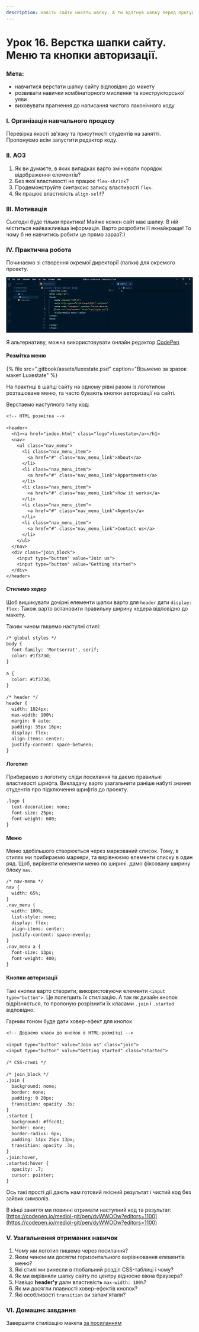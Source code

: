 ```yaml
---
description: Навіть сайти носять шапку. А ти вдягнув шапку перед прогулянкою?
---
```


# Урок 16. Верстка шапки сайту. Меню та кнопки авторизації.

### Мета:

* навчитися верстати шапку сайту відповідно до макету
* розвивати навички комбінаторного мислення та конструкторської уяви
* виховувати прагнення до написання чистого лаконічного коду

### І. Організація навчального процесу

Перевірка якості зв'язку та присутності студентів на занятті. Пропонуємо всім запустити редактор коду.

### ІІ. АОЗ

1. Як ви думаєте, в яких випадках варто змінювати порядок відображення елементів?
2. Без якої властивості не працює `flex-shrink`?
3. Продемонструйте синтаксис запису властивості `flex`.
4. Як працює властивість `align-self`?

### ІІІ. Мотивація

Сьогодні буде тільки практика! Майже кожен сайт має шапку. В ній міститься найважливіша інформація. Варто розробити її якнайкраще! То чому б не навчитись робити це прямо зараз?:\)

### IV. Практична робота

Починаємо зі створення окремої директорії \(папки\) для окремого проекту.

![&#x41F;&#x440;&#x438;&#x43A;&#x43B;&#x430;&#x434; &#x441;&#x442;&#x440;&#x443;&#x43A;&#x442;&#x443;&#x440;&#x438; &#x43D;&#x43E;&#x432;&#x43E;&#x433;&#x43E; &#x43F;&#x440;&#x43E;&#x435;&#x43A;&#x442;&#x443; &#x432; VS Code](.gitbook/assets/image%20%2810%29.png)

Я альтернативу, можна використовувати онлайн редактор [CodePen](https://codepen.io/)

#### Розмітка меню

{% file src=".gitbook/assets/luxestate.psd" caption="Візьмемо за зразок макет Luxestate" %}

На практиці в шапці сайту на одному рівні разом із логотипом розташоване меню, та часто бувають кнопки авторизації на сайті.

Верстаемо наступного типу код:

```text
<!-- HTML розмітка -->

<header>
  <h1><a href="index.html" class="logo">luxestate</a></h1>
  <nav>
    <ul class="nav_menu">
      <li class="nav_menu_item">
        <a href="#" class="nav_menu_link">About</a>
      </li>
      <li class="nav_menu_item">
        <a href="#" class="nav_menu_link">Appartments</a>
      </li>
      <li class="nav_menu_item">
        <a href="#" class="nav_menu_link">How it works</a>
      </li>
      <li class="nav_menu_item">
        <a href="#" class="nav_menu_link">Agents</a>
      </li>
      <li class="nav_menu_item">
        <a href="#" class="nav_menu_link">Contact us</a>
      </li>
    </ul>
  </nav>
  <div class="join_block">
    <input type="button" value="Join us">
    <input type="button" value="Getting started">
  </div>
</header>
```

#### Стилимо хедер

Щоб вишикувати дочірні елементи шапки варто для `header` дати `display: flex;` Також варто встановити правильну ширину хедера відповідно до макету.

Таким чином пишемо наступні стилі:

```text
/* global styles */
body {
  font-family: 'Montserrat', serif;
  color: #1f373d;
}

a {
  color: #1f373d;
}

/* header */
header {
  width: 1024px;
  max-width: 100%;
  margin: 0 auto;
  padding: 35px 16px;
  display: flex;
  align-items: center;
  justify-content: space-between;
}
```

#### Логотип

Прибираємо з логотипу сліди посилання та даємо правильні властивості шрифта. Викладачу варто узагальнити раніше набуті знання студентів про підключення шрифтів до проекту.

```text
.logo {
  text-decoration: none;
  font-size: 25px;
  font-weight: 600;
}
```

#### Меню

Меню здебільшого створюється через маркований список. Тому, в стилях ми прибираємо маркери, та вирівнюємо елементи списку в один ряд. Щоб, вирівняти елементи меню по ширині. дамо фіксовану ширину блоку `nav`.

```text
/* nav-menu */
nav {
  width: 65%;
}
.nav_menu {
  width: 100%;
  list-style: none;
  display: flex;
  align-items: center;
  justify-content: space-evenly;
}
.nav_menu a {
  font-size: 13px;
  font-weight: 400;
}
```

#### Кнопки авторизації

Такі кнопки варто створити, використовуючи елементи `<input type="button">`. Це полегшить їх стилізацію. А так як дизайн кнопок відрізняється, то пропоную розрізнити їх класами `.join` і `.started` відповідно.

Гарним тоном буде дати ховер-ефект для кнопок

```text
<!-- Додаємо класи до кнопок в HTML-розмітці -->

<input type="button" value="Join us" class="join">
<input type="button" value="Getting started" class="started">

/* CSS-стилі */

/* join_block */
.join {
  background: none;
  border: none;
  padding: 0 20px;
  transition: opacity .3s;
}
.started {
  background: #ffcc01;
  border: none;
  border-radius: 6px;
  padding: 14px 25px 13px;
  transition: opacity .3s;
}
.join:hover,
.started:hover {
  opacity: .7;
  cursor: pointer;
}
```

Ось такі прості дії дають нам готовий якісний результат і чистий код без зайвих символів.

В кінці заняття ми повинні отримати наступний код та результат: [https://codepen.io/mediol-git/pen/dyWWOOw?editors=1100](https://codepen.io/mediol-git/pen/dyWWOOw?editors=1100)

### V. Узагальнення отриманих навичок

1. Чому ми логотип пишемо через посилання?
2. Яким чином ми досягли горизонтального вирівнювання елементів меню?
3. Які стилі ми винесли в глобальний розділ CSS-таблиці і чому?
4. Як ми вирівняли шапку сайту по центру відносно вікна браузера?
5. Навіщо **header'у** дали властивість `max-width: 100%`?
6. Як ми досягли плавності ховер-ефектів кнопок?
7. Які особливості `transition` ви запам'ятали?

### VI. Домашнє завдання

Завершити стилізацію макета [за посиланням](https://app.schoology.com/attachment/1690243710/source/43c4de3c2e4527ba30dea723be71976d.psd)


